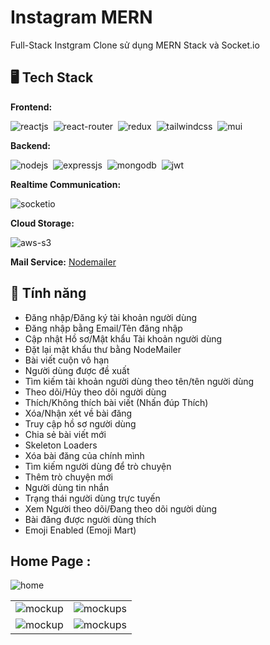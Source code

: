 # Instagram MERN
Full-Stack Instgram Clone sử dụng MERN Stack và Socket.io

## 🖥️ Tech Stack
**Frontend:**

![reactjs](https://img.shields.io/badge/React-20232A?style=for-the-badge&logo=react&logoColor=61DAFB)&nbsp;
![react-router](https://img.shields.io/badge/React_Router-CA4245?style=for-the-badge&logo=react-router&logoColor=white)&nbsp;
![redux](https://img.shields.io/badge/Redux-593D88?style=for-the-badge&logo=redux&logoColor=white)&nbsp;
![tailwindcss](https://img.shields.io/badge/Tailwind_CSS-38B2AC?style=for-the-badge&logo=tailwind-css&logoColor=white)&nbsp;
![mui](https://img.shields.io/badge/Material--UI-0081CB?style=for-the-badge&logo=material-ui&logoColor=white)&nbsp;

**Backend:**

![nodejs](https://img.shields.io/badge/Node.js-43853D?style=for-the-badge&logo=node.js&logoColor=white)&nbsp;
![expressjs](https://img.shields.io/badge/Express.js-000000?style=for-the-badge&logo=express&logoColor=white)&nbsp;
![mongodb](https://img.shields.io/badge/MongoDB-4EA94B?style=for-the-badge&logo=mongodb&logoColor=white)&nbsp;
![jwt](	https://img.shields.io/badge/JWT-000000?style=for-the-badge&logo=JSON%20web%20tokens&logoColor=white)&nbsp;

**Realtime Communication:**

![socketio](https://img.shields.io/badge/Socket.io-010101?&style=for-the-badge&logo=Socket.io&logoColor=white)

**Cloud Storage:**

![aws-s3](https://img.shields.io/badge/Amazon_AWS-FF9900?style=for-the-badge&logo=amazonaws&logoColor=white)


**Mail Service:** [Nodemailer](https://nodemailer.com/)

## 🚀 Tính năng
- Đăng nhập/Đăng ký tài khoản người dùng
- Đăng nhập bằng Email/Tên đăng nhập
- Cập nhật Hồ sơ/Mật khẩu Tài khoản người dùng
- Đặt lại mật khẩu thư bằng NodeMailer
- Bài viết cuộn vô hạn
- Người dùng được đề xuất
- Tìm kiếm tài khoản người dùng theo tên/tên người dùng
- Theo dõi/Hủy theo dõi người dùng
- Thích/Không thích bài viết (Nhấn đúp Thích)
- Xóa/Nhận xét về bài đăng
- Truy cập hồ sơ người dùng
- Chia sẻ bài viết mới
- Skeleton Loaders
- Xóa bài đăng của chính mình
- Tìm kiếm người dùng để trò chuyện
- Thêm trò chuyện mới
- Người dùng tin nhắn
- Trạng thái người dùng trực tuyến
- Xem Người theo dõi/Đang theo dõi người dùng
- Bài đăng được người dùng thích
- Emoji Enabled (Emoji Mart)

## Home Page :
![home](https://user-images.githubusercontent.com/87225248/216340205-1b60ea12-2735-4bc8-ab85-0d5af418b882.png)

<table>
  <tr>
    <td><img src="https://user-images.githubusercontent.com/87225248/216340689-2c553bd3-72b5-407f-850b-cbda893aa1c2.png" alt="mockup" /></td>
    <td><img src="https://user-images.githubusercontent.com/87225248/216340818-8bda2762-a52c-4e87-afc6-d9678a090a6e.png" alt="mockups" /></td>
  </tr>
  <tr>
    <td><img src="https://user-images.githubusercontent.com/87225248/216341044-4a787979-6838-451f-a902-1099b2e93a55.png" alt="mockup" /></td>
    <td><img src="https://user-images.githubusercontent.com/87225248/216341713-49d57a68-e9c6-4147-92f7-ee73ac19a776.png" alt="mockups" /></td>
  </tr>
</table>
